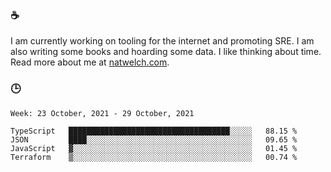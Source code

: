 ### ☕

I am currently working on tooling for the internet and promoting SRE. I am also writing some books and hoarding some data. I like thinking about time. Read more about me at [natwelch.com](https://natwelch.com).

### 🕒

<!--START_SECTION:waka-->
```text
Week: 23 October, 2021 - 29 October, 2021

TypeScript   ████████████████████████████████████░░░░░   88.15 % 
JSON         ████░░░░░░░░░░░░░░░░░░░░░░░░░░░░░░░░░░░░░   09.65 % 
JavaScript   ▓░░░░░░░░░░░░░░░░░░░░░░░░░░░░░░░░░░░░░░░░   01.45 % 
Terraform    ▒░░░░░░░░░░░░░░░░░░░░░░░░░░░░░░░░░░░░░░░░   00.74 % 
```
<!--END_SECTION:waka-->
